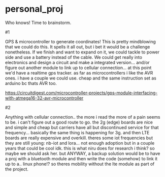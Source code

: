 # personal_proj
Who knows! Time to brainstorm.

#1

GPS & microcontroller to generate coordinates!
This is pretty mindblowing that we could do this. It spells it all out, but i bet it would be a challenge nonetheless. If we finish and want to expand on it, we could tackle to power side and use a battery instead of the cable. We could get really into electronics and design a circuit and make a integrated version... and/or figure out another module to link up to cellular connection... at this point we'd have a realtime gps tracker. as far as microcontrollers i like the AVR ones. i have a couple we could use. cheap and the same instruction set as arduino bc thats AVR too.

https://circuitdigest.com/microcontroller-projects/gps-module-interfacing-with-atmega16-32-avr-microcontroller

#2

Anything with cellular connection.. the more i read the more of a pain seems to be. i can't figure out a good route to go. the 2g (edge) boards are nice and simple and cheap but carriers have all but discontinued service for that frequency... basically the same thing is happening for 3g. and then LTE boards are really expensive and overkill. theres some iot frequencies but they are still young: nb-iot and lora... not enough adoption but in a couple years that could be cool idk. this is what niru does for research i think? so maybe we should ask her. but ANYWAY, a backup solution would be to have a proj with a bluetooth module and then write the code (somehow) to link it up to a.. linux phone!? so theres mobility without the lte module as part of the project.
